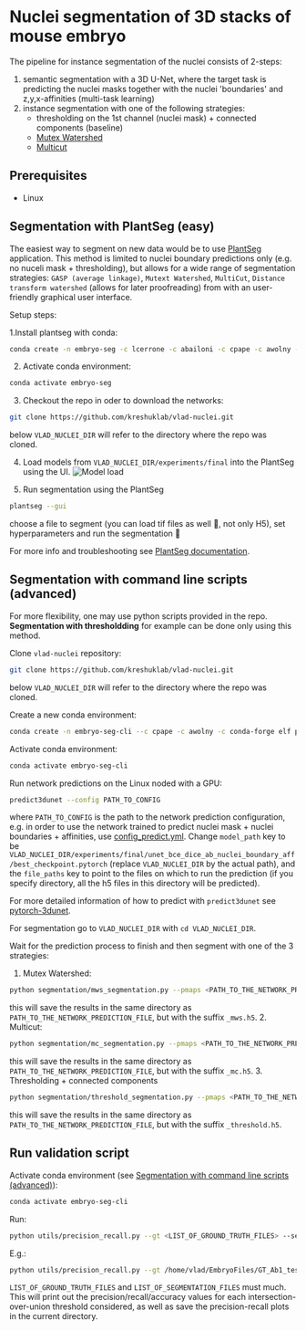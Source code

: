 # Nuclei segmentation of 3D stacks of mouse embryo

The pipeline for instance segmentation of the nuclei consists of 2-steps: 
1. semantic segmentation with a 3D U-Net, where the target task is predicting the nuclei masks together with the nuclei 
'boundaries' and z,y,x-affinities (multi-task learning)
2. instance segmentation with one of the following strategies:
    - thresholding on the 1st channel (nuclei mask) + connected components (baseline)
    - [Mutex Watershed](https://arxiv.org/abs/1904.12654)
    - [Multicut](https://www.nature.com/articles/nmeth.4151)
    
## Prerequisites
- Linux

## Segmentation with PlantSeg (easy)
The easiest way to segment on new data would be to use [PlantSeg](https://github.com/hci-unihd/plant-seg) application.
This method is limited to nuclei boundary predictions only (e.g. no nuceli mask + thresholding), but allows for a wide
range of segmentation strategies: `GASP (average linkage)`, `Mutext Watershed`, `MultiCut`, `Distance transform watershed` (allows for later proofreading)
from with an user-friendly graphical user interface.

Setup steps:

1.Install plantseg with conda:
```bash
conda create -n embryo-seg -c lcerrone -c abailoni -c cpape -c awolny -c conda-forge nifty=vplantseg1.0.8 plantseg=1.0.5
```
2. Activate conda environment:
```bash
conda activate embryo-seg
```
3. Checkout the repo in oder to download the networks:
```bash
git clone https://github.com/kreshuklab/vlad-nuclei.git
```
below `VLAD_NUCLEI_DIR` will refer to the directory where the repo was cloned.

4. Load models from `VLAD_NUCLEI_DIR/experiments/final` into the PlantSeg using the UI.
![Model load](https://user-images.githubusercontent.com/706781/74533911-fd02ce00-4f32-11ea-9a27-25176f008264.png)

7. Run segmentation using the PlantSeg
```bash
plantseg --gui
```
choose a file to segment (you can load tif files as well :beer:, not only H5), set hyperparameters and run the segmentation :rocket:

For more info and troubleshooting see [PlantSeg documentation](https://github.com/hci-unihd/plant-seg).


## Segmentation with command line scripts (advanced)
For more flexibility, one may use python scripts provided in the repo. **Segmentation with thresholdding** for example
can be done only using this method.

Clone `vlad-nuclei` repository:
```bash
git clone https://github.com/kreshuklab/vlad-nuclei.git
```
below `VLAD_NUCLEI_DIR` will refer to the directory where the repo was cloned. 

Create a new conda environment:
```bash
conda create -n embryo-seg-cli --c cpape -c awolny -c conda-forge elf pytorch-3dunet
```

Activate conda environment:
```bash
conda activate embryo-seg-cli
```

Run network predictions on the Linux noded with a GPU:
```bash
predict3dunet --config PATH_TO_CONFIG
```
where `PATH_TO_CONFIG` is the path to the network prediction configuration, e.g. in order to use the network trained
to predict nuclei mask + nuclei boundaries + affinities, use [config_predict.yml](experiments/final/unet_bce_dice_ab_nuclei_boundary_aff/config_predict.yml).
Change `model_path` key to be `VLAD_NUCLEI_DIR/experiments/final/unet_bce_dice_ab_nuclei_boundary_aff/best_checkpoint.pytorch` (replace `VLAD_NUCLEI_DIR` by the actual path),
and the `file_paths` key to point to the files on which to run the prediction (if you specify directory, all the h5 files in this directory will be predicted).

For more detailed information of how to predict with `predict3dunet` see [pytorch-3dunet](https://github.com/wolny/pytorch-3dunet).


For segmentation go to `VLAD_NUCLEI_DIR` with `cd VLAD_NUCLEI_DIR`.

Wait for the prediction process to finish and then segment with one of the 3 strategies:
1. Mutex Watershed:
```bash
python segmentation/mws_segmentation.py --pmaps <PATH_TO_THE_NETWORK_PREDICTION_FILE> --mask --threshold 0.8 
```
this will save the results in the same directory as `PATH_TO_THE_NETWORK_PREDICTION_FILE`, but with the suffix `_mws.h5`.
2. Multicut:
```bash
python segmentation/mc_segmentation.py --pmaps <PATH_TO_THE_NETWORK_PREDICTION_FILE> --channel 1 
```
this will save the results in the same directory as `PATH_TO_THE_NETWORK_PREDICTION_FILE`, but with the suffix `_mc.h5`.
3. Thresholding + connected components
```bash
python segmentation/threshold_segmentation.py --pmaps <PATH_TO_THE_NETWORK_PREDICTION_FILE> --threshold 0.9
```
this will save the results in the same directory as `PATH_TO_THE_NETWORK_PREDICTION_FILE`, but with the suffix `_threshold.h5`.


## Run validation script
Activate conda environment (see [Segmentation with command line scripts (advanced)](#segmentation-with-command-line-scripts-(advanced))):
```bash
conda activate embryo-seg-cli
```

Run:
```bash
python utils/precision_recall.py --gt <LIST_OF_GROUND_TRUTH_FILES> --seg <LIST_OF_SEGMENTATION_FILES> 
```
E.g.:
```bash
python utils/precision_recall.py --gt /home/vlad/EmbryoFiles/GT_Ab1_test.h5 --seg /home/vlad/EmbryoFiles/GT_Ab1_test_threshold.h5
```
`LIST_OF_GROUND_TRUTH_FILES` and `LIST_OF_SEGMENTATION_FILES` must much. This will print out the precision/recall/accuracy values
for each intersection-over-union threshold considered, as well as save the precision-recall plots in the current directory. 

